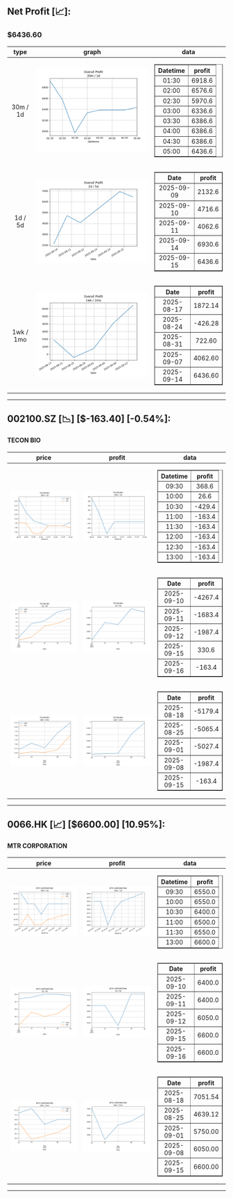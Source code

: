 ## Net Profit [📈]:
### $6436.60
|type|graph|data|
|:---:|:---:|:---:|
|30m / 1d|![net_profit](image/overall_30m-1d.png)|<table border="1" class="dataframe"> <thead> <tr style="text-align: center;"> <th>Datetime</th> <th>profit</th> </tr> </thead> <tbody> <tr> <td>01:30</td> <td>6918.6</td> </tr> <tr> <td>02:00</td> <td>6576.6</td> </tr> <tr> <td>02:30</td> <td>5970.6</td> </tr> <tr> <td>03:00</td> <td>6336.6</td> </tr> <tr> <td>03:30</td> <td>6386.6</td> </tr> <tr> <td>04:00</td> <td>6386.6</td> </tr> <tr> <td>04:30</td> <td>6386.6</td> </tr> <tr> <td>05:00</td> <td>6436.6</td> </tr> </tbody></table>|
|1d / 5d|![net_profit](image/overall_1d-5d.png)|<table border="1" class="dataframe"> <thead> <tr style="text-align: center;"> <th>Date</th> <th>profit</th> </tr> </thead> <tbody> <tr> <td>2025-09-09</td> <td>2132.6</td> </tr> <tr> <td>2025-09-10</td> <td>4716.6</td> </tr> <tr> <td>2025-09-11</td> <td>4062.6</td> </tr> <tr> <td>2025-09-14</td> <td>6930.6</td> </tr> <tr> <td>2025-09-15</td> <td>6436.6</td> </tr> </tbody></table>|
|1wk / 1mo|![net_profit](image/overall_1wk-1mo.png)|<table border="1" class="dataframe"> <thead> <tr style="text-align: center;"> <th>Date</th> <th>profit</th> </tr> </thead> <tbody> <tr> <td>2025-08-17</td> <td>1872.14</td> </tr> <tr> <td>2025-08-24</td> <td>-426.28</td> </tr> <tr> <td>2025-08-31</td> <td>722.60</td> </tr> <tr> <td>2025-09-07</td> <td>4062.60</td> </tr> <tr> <td>2025-09-14</td> <td>6436.60</td> </tr> </tbody></table>|
---
## 002100.SZ [📉] [$-163.40] [-0.54%]:
#### TECON BIO
|price|profit|data|
|:---:|:---:|:---:|
|![price](image/002100.SZ_30m-1d_price.png)|![profit](image/002100.SZ_30m-1d_profit.png)|<table border="1" class="dataframe"> <thead> <tr style="text-align: center;"> <th>Datetime</th> <th>profit</th> </tr> </thead> <tbody> <tr> <td>09:30</td> <td>368.6</td> </tr> <tr> <td>10:00</td> <td>26.6</td> </tr> <tr> <td>10:30</td> <td>-429.4</td> </tr> <tr> <td>11:00</td> <td>-163.4</td> </tr> <tr> <td>11:30</td> <td>-163.4</td> </tr> <tr> <td>12:00</td> <td>-163.4</td> </tr> <tr> <td>12:30</td> <td>-163.4</td> </tr> <tr> <td>13:00</td> <td>-163.4</td> </tr> </tbody></table>|
|![price](image/002100.SZ_1d-5d_price.png)|![profit](image/002100.SZ_1d-5d_profit.png)|<table border="1" class="dataframe"> <thead> <tr style="text-align: center;"> <th>Date</th> <th>profit</th> </tr> </thead> <tbody> <tr> <td>2025-09-10</td> <td>-4267.4</td> </tr> <tr> <td>2025-09-11</td> <td>-1683.4</td> </tr> <tr> <td>2025-09-12</td> <td>-1987.4</td> </tr> <tr> <td>2025-09-15</td> <td>330.6</td> </tr> <tr> <td>2025-09-16</td> <td>-163.4</td> </tr> </tbody></table>|
|![price](image/002100.SZ_1wk-1mo_price.png)|![profit](image/002100.SZ_1wk-1mo_profit.png)|<table border="1" class="dataframe"> <thead> <tr style="text-align: center;"> <th>Date</th> <th>profit</th> </tr> </thead> <tbody> <tr> <td>2025-08-18</td> <td>-5179.4</td> </tr> <tr> <td>2025-08-25</td> <td>-5065.4</td> </tr> <tr> <td>2025-09-01</td> <td>-5027.4</td> </tr> <tr> <td>2025-09-08</td> <td>-1987.4</td> </tr> <tr> <td>2025-09-15</td> <td>-163.4</td> </tr> </tbody></table>|
---
## 0066.HK [📈] [$6600.00] [10.95%]:
#### MTR CORPORATION
|price|profit|data|
|:---:|:---:|:---:|
|![price](image/0066.HK_30m-1d_price.png)|![profit](image/0066.HK_30m-1d_profit.png)|<table border="1" class="dataframe"> <thead> <tr style="text-align: center;"> <th>Datetime</th> <th>profit</th> </tr> </thead> <tbody> <tr> <td>09:30</td> <td>6550.0</td> </tr> <tr> <td>10:00</td> <td>6550.0</td> </tr> <tr> <td>10:30</td> <td>6400.0</td> </tr> <tr> <td>11:00</td> <td>6500.0</td> </tr> <tr> <td>11:30</td> <td>6550.0</td> </tr> <tr> <td>13:00</td> <td>6600.0</td> </tr> </tbody></table>|
|![price](image/0066.HK_1d-5d_price.png)|![profit](image/0066.HK_1d-5d_profit.png)|<table border="1" class="dataframe"> <thead> <tr style="text-align: center;"> <th>Date</th> <th>profit</th> </tr> </thead> <tbody> <tr> <td>2025-09-10</td> <td>6400.0</td> </tr> <tr> <td>2025-09-11</td> <td>6400.0</td> </tr> <tr> <td>2025-09-12</td> <td>6050.0</td> </tr> <tr> <td>2025-09-15</td> <td>6600.0</td> </tr> <tr> <td>2025-09-16</td> <td>6600.0</td> </tr> </tbody></table>|
|![price](image/0066.HK_1wk-1mo_price.png)|![profit](image/0066.HK_1wk-1mo_profit.png)|<table border="1" class="dataframe"> <thead> <tr style="text-align: center;"> <th>Date</th> <th>profit</th> </tr> </thead> <tbody> <tr> <td>2025-08-18</td> <td>7051.54</td> </tr> <tr> <td>2025-08-25</td> <td>4639.12</td> </tr> <tr> <td>2025-09-01</td> <td>5750.00</td> </tr> <tr> <td>2025-09-08</td> <td>6050.00</td> </tr> <tr> <td>2025-09-15</td> <td>6600.00</td> </tr> </tbody></table>|
---
